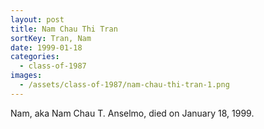 ```yaml
---
layout: post
title: Nam Chau Thi Tran
sortKey: Tran, Nam
date: 1999-01-18
categories:
  - class-of-1987
images:
  - /assets/class-of-1987/nam-chau-thi-tran-1.png
---
```


Nam, aka Nam Chau T. Anselmo, died on January 18, 1999.
